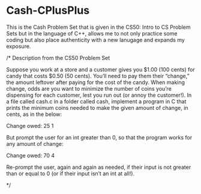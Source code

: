 # Cash-CPlusPlus
This is the Cash Problem Set that is given in the CS50: Intro to CS Problem Sets but in the language of C++, allows me to not only practice some coding but also place authenticity with a new lanugage and expands my exposure. 

/*
Description from the CS50 Problem Set

Suppose you work at a store and a customer gives you $1.00 (100 cents) for candy that costs $0.50 (50 cents). You’ll need to pay them their “change,” the amount leftover after paying for the cost of the candy. When making change, odds are you want to minimize the number of coins you’re dispensing for each customer, lest you run out (or annoy the customer!). In a file called cash.c in a folder called cash, implement a program in C that prints the minimum coins needed to make the given amount of change, in cents, as in the below:

Change owed: 25
1

But prompt the user for an int greater than 0, so that the program works for any amount of change:

Change owed: 70
4

Re-prompt the user, again and again as needed, if their input is not greater than or equal to 0 (or if their input isn’t an int at all!).

*/
